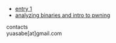 - [entry 1](/entry)
- [analyzing binaries and intro to pwning](/pwn01)


contacts  
yuasabe[at]gmail.com
